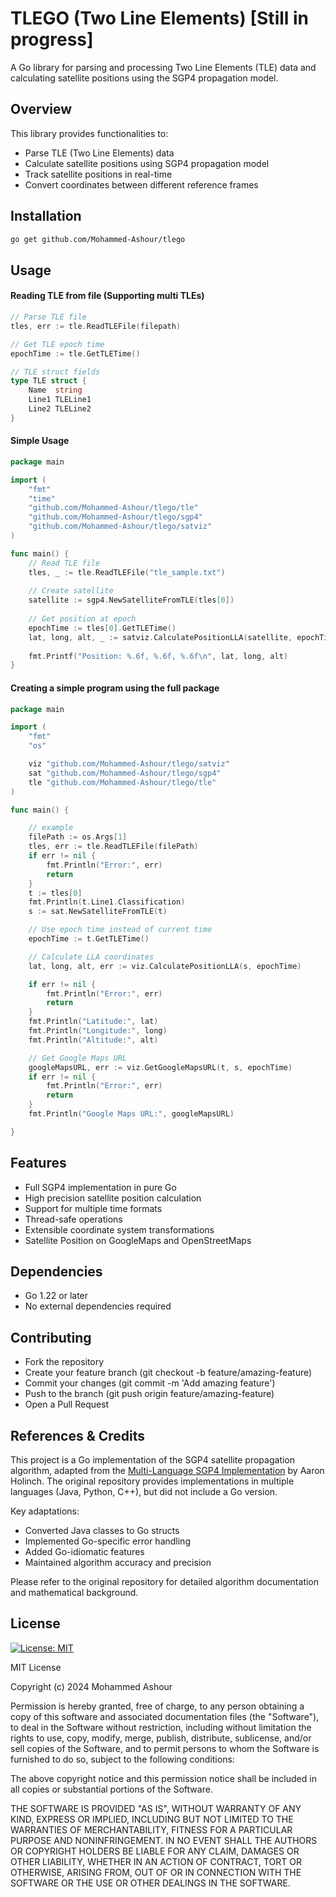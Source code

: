 # TLEGO (Two Line Elements) [Still in progress]

A Go library for parsing and processing Two Line Elements (TLE) data and calculating satellite positions using the SGP4 propagation model.

## Overview

This library provides functionalities to:
- Parse TLE (Two Line Elements) data
- Calculate satellite positions using SGP4 propagation model
- Track satellite positions in real-time
- Convert coordinates between different reference frames



## Installation

```bash
go get github.com/Mohammed-Ashour/tlego
```

## Usage

#### Reading TLE from file (Supporting multi TLEs)
```go
// Parse TLE file
tles, err := tle.ReadTLEFile(filepath)

// Get TLE epoch time
epochTime := tle.GetTLETime()

// TLE struct fields
type TLE struct {
    Name  string
    Line1 TLELine1
    Line2 TLELine2
}

```

#### Simple Usage
```go
package main

import (
    "fmt"
    "time"
    "github.com/Mohammed-Ashour/tlego/tle"
    "github.com/Mohammed-Ashour/tlego/sgp4"
    "github.com/Mohammed-Ashour/tlego/satviz"
)

func main() {
    // Read TLE file
    tles, _ := tle.ReadTLEFile("tle_sample.txt")
    
    // Create satellite
    satellite := sgp4.NewSatelliteFromTLE(tles[0])
    
    // Get position at epoch
    epochTime := tles[0].GetTLETime()
    lat, long, alt, _ := satviz.CalculatePositionLLA(satellite, epochTime)
    
    fmt.Printf("Position: %.6f, %.6f, %.6f\n", lat, long, alt)
}
```

#### Creating a simple program using the full package
```go
package main

import (
	"fmt"
	"os"

	viz "github.com/Mohammed-Ashour/tlego/satviz"
	sat "github.com/Mohammed-Ashour/tlego/sgp4"
	tle "github.com/Mohammed-Ashour/tlego/tle"
)

func main() {

	// example
	filePath := os.Args[1]
	tles, err := tle.ReadTLEFile(filePath)
	if err != nil {
		fmt.Println("Error:", err)
		return
	}
	t := tles[0]
	fmt.Println(t.Line1.Classification)
	s := sat.NewSatelliteFromTLE(t)

	// Use epoch time instead of current time
	epochTime := t.GetTLETime()

	// Calculate LLA coordinates
	lat, long, alt, err := viz.CalculatePositionLLA(s, epochTime)

	if err != nil {
		fmt.Println("Error:", err)
		return
	}
	fmt.Println("Latitude:", lat)
	fmt.Println("Longitude:", long)
	fmt.Println("Altitude:", alt)

	// Get Google Maps URL
	googleMapsURL, err := viz.GetGoogleMapsURL(t, s, epochTime)
	if err != nil {
		fmt.Println("Error:", err)
		return
	}
	fmt.Println("Google Maps URL:", googleMapsURL)

}

```
## Features

- Full SGP4 implementation in pure Go
- High precision satellite position calculation
- Support for multiple time formats
- Thread-safe operations
- Extensible coordinate system transformations
- Satellite Position on GoogleMaps and OpenStreetMaps

## Dependencies
- Go 1.22 or later
- No external dependencies required

## Contributing
- Fork the repository
- Create your feature branch (git checkout -b feature/amazing-feature)
- Commit your changes (git commit -m 'Add amazing feature')
- Push to the branch (git push origin feature/amazing-feature)
- Open a Pull Request

## References & Credits

This project is a Go implementation of the SGP4 satellite propagation algorithm, adapted from the [Multi-Language SGP4 Implementation](https://github.com/aholinch/sgp4) by Aaron Holinch. The original repository provides implementations in multiple languages (Java, Python, C++), but did not include a Go version.

Key adaptations:
- Converted Java classes to Go structs
- Implemented Go-specific error handling
- Added Go-idiomatic features
- Maintained algorithm accuracy and precision

Please refer to the original repository for detailed algorithm documentation and mathematical background.

## License

[![License: MIT](https://img.shields.io/badge/License-MIT-yellow.svg)](https://opensource.org/licenses/MIT)

MIT License

Copyright (c) 2024 Mohammed Ashour

Permission is hereby granted, free of charge, to any person obtaining a copy
of this software and associated documentation files (the "Software"), to deal
in the Software without restriction, including without limitation the rights
to use, copy, modify, merge, publish, distribute, sublicense, and/or sell
copies of the Software, and to permit persons to whom the Software is
furnished to do so, subject to the following conditions:

The above copyright notice and this permission notice shall be included in all
copies or substantial portions of the Software.

THE SOFTWARE IS PROVIDED "AS IS", WITHOUT WARRANTY OF ANY KIND, EXPRESS OR
IMPLIED, INCLUDING BUT NOT LIMITED TO THE WARRANTIES OF MERCHANTABILITY,
FITNESS FOR A PARTICULAR PURPOSE AND NONINFRINGEMENT. IN NO EVENT SHALL THE
AUTHORS OR COPYRIGHT HOLDERS BE LIABLE FOR ANY CLAIM, DAMAGES OR OTHER
LIABILITY, WHETHER IN AN ACTION OF CONTRACT, TORT OR OTHERWISE, ARISING FROM,
OUT OF OR IN CONNECTION WITH THE SOFTWARE OR THE USE OR OTHER DEALINGS IN THE
SOFTWARE.

